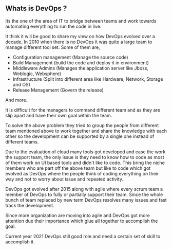 ## Whats is DevOps ?

Its the one of the area of IT to bridge between teams and work towards automating everything to run the code in live.

It think it will be good to share my view on how DevOps evolved over a decade, In 2010 when there is no DevOps it was quite a large team to manage different tool set. Some of them are,
* Configuration management (Manage the source code)
* Build Management (build the code and deploy it in environment)
* Middleware Admins (Manages the application server like Jboss, Weblogic, Websphere)
* Infrastructure (Split into different area like Hardware, Network, Storage and OS)
* Release Management (Govern the release)

And more..

It is difficult for the managers to command different team and as they are slip apart and have their own goal within the team.

To solve the above problem they tried to group the people from different team mentioned above to work together and share the knowledge with each other so the development can be supported by a single one instead of different teams.

Due to the evaluation of cloud many tools got developed and ease the work the support team,  the only issue is they need to know how to code as most of them work on UI based tools and didn't  like to code. This bring the niche members who are part off the above team but like to code which got evolved as DevOps where the people think of coding everything on their way and not to worry about issue and repeated activity.

DevOps got evolved after 2015 along with agile where every scrum team a member of DevOps to fully or partially support their team. Since the whole bunch of team replaced by new term DevOps resolves many issues and fast track the development.

Since more organization are moving into agile and DevOps got more attention due their importance which glue all together to accomplish the goal.

Current year 2021 DevOps still good role and need a certain set of skill to accomplish it.